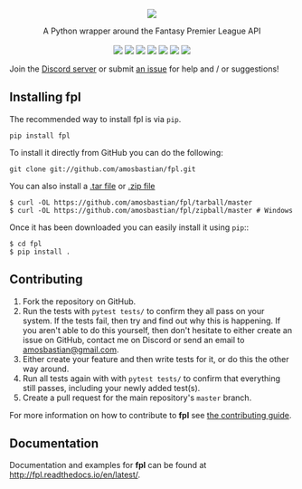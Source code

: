 <p align="center">
  <a href="https://fpl.readthedocs.io/en/latest/">
    <img src="https://i.imgur.com/ao1t2qN.png">
  </a>
</p>

<p align="center">
    A Python wrapper around the Fantasy Premier League API
    <br>
    <br>
    <a href="https://travis-ci.org/amosbastian/fpl" alt="Build">
        <img src="https://travis-ci.org/amosbastian/fpl.svg?branch=master"/></a>
    <a href="https://fpl.readthedocs.io/en/latest/" alt="Documentation">
        <img src="https://readthedocs.org/projects/fpl/badge/?version=latest" /></a>
    <a href="https://utopian.io/" alt="Utopian.io">
        <img src="https://img.shields.io/badge/Supported%20by-Utopian.io-%23B10DC9.svg"/></a>
    <a href="https://pypi.org/project/fpl/" alt="Version">
        <img src="https://badge.fury.io/py/fpl.svg"/></a>
    <a href="https://pypi.org/project/fpl/" alt="Python version">
        <img src="https://img.shields.io/badge/Python-3.6%2B-blue.svg"/></a>
    <a href="https://www.codacy.com/app/amosbastian/fpl?utm_source=github.com&amp;utm_medium=referral&amp;utm_content=amosbastian/fpl&amp;utm_campaign=Badge_Grade" alt="Codacy Badge">
        <img src="https://api.codacy.com/project/badge/Grade/8acd6709c8e1402fbcbbc4b7e39bbb98"></a>
    <a href="https://codecov.io/gh/amosbastian/fpl">
        <img src="https://codecov.io/gh/amosbastian/fpl/branch/master/graph/badge.svg"/></a>
</p>

Join the [Discord server](https://discord.gg/cjY37fv) or submit [an issue](https://github.com/amosbastian/fpl/issues) for help and / or suggestions!

## Installing fpl

The recommended way to install fpl is via ``pip``.

    pip install fpl

To install it directly from GitHub you can do the following:

    git clone git://github.com/amosbastian/fpl.git

You can also install a [.tar file](https://github.com/requests/requests/tarball/master)
or [.zip file](https://github.com/requests/requests/tarball/master)

    $ curl -OL https://github.com/amosbastian/fpl/tarball/master
    $ curl -OL https://github.com/amosbastian/fpl/zipball/master # Windows

Once it has been downloaded you can easily install it using `pip`::

    $ cd fpl
    $ pip install .

## Contributing

1. Fork the repository on GitHub.
2. Run the tests with `pytest tests/` to confirm they all pass on your system.
   If the tests fail, then try and find out why this is happening. If you aren't
   able to do this yourself, then don't hesitate to either create an issue on
   GitHub, contact me on Discord or send an email to [amosbastian@gmail.com](mailto:amosbastian@gmail.com>).
3. Either create your feature and then write tests for it, or do this the other
   way around.
4. Run all tests again with with `pytest tests/` to confirm that everything
   still passes, including your newly added test(s).
5. Create a pull request for the main repository's ``master`` branch.

For more information on how to contribute to **fpl** see [the contributing guide](https://fpl.readthedocs.io/en/latest/contributing/contributing.html).

## Documentation

Documentation and examples for **fpl** can be found at http://fpl.readthedocs.io/en/latest/.
